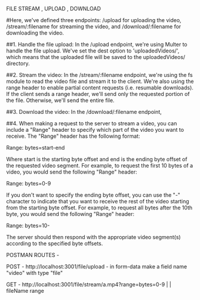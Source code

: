 FILE STREAM , UPLOAD , DOWNLOAD

#Here, we've defined three endpoints: /upload for uploading the video, /stream/:filename for streaming the video, and /download/:filename for downloading the video.

##1. Handle the file upload: In the /upload endpoint, we're using Multer to handle the file upload. We've set the dest option to 'uploadedVideos/', which means that the uploaded file will be saved to the uploadedVideos/ directory.

##2. Stream the video: In the /stream/:filename endpoint, we're using the fs module to read the video file and stream it to the client. We're also using the range header to enable partial content requests (i.e. resumable downloads). If the client sends a range header, we'll send only the requested portion of the file. Otherwise, we'll send the entire file.

##3. Download the video: In the /download/:filename endpoint,

##4. When making a request to the server to stream a video, you can include a "Range" header to specify which part of the video you want to receive. The "Range" header has the following format:

Range: bytes=start-end

Where start is the starting byte offset and end is the ending byte offset of the requested video segment. For example, to request the first 10 bytes of a video, you would send the following "Range" header:

Range: bytes=0-9

If you don't want to specify the ending byte offset, you can use the "-" character to indicate that you want to receive the rest of the video starting from the starting byte offset. For example, to request all bytes after the 10th byte, you would send the following "Range" header:

Range: bytes=10-

The server should then respond with the appropriate video segment(s) according to the specified byte offsets.


POSTMAN ROUTES -


POST - http://localhost:3001/file/upload - in form-data make a field name "video" with type "file"

GET - http://localhost:3001/file/stream/a.mp4?range=bytes=0-9 | | fileName range

